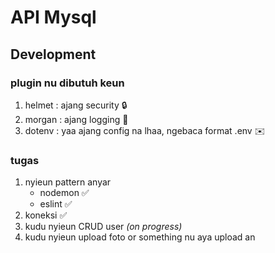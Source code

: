 # API Mysql

## Development
### plugin nu dibutuh keun 
1. helmet : ajang security 🔒
1. morgan : ajang logging 📰
1. dotenv : yaa ajang config na lhaa, ngebaca format .env ✉️

### tugas
1. nyieun pattern anyar 
    - nodemon ✅
    - eslint ✅
1. koneksi ✅
1. kudu nyieun CRUD user *(on progress)*
1. kudu nyieun upload foto or something nu aya upload an 
